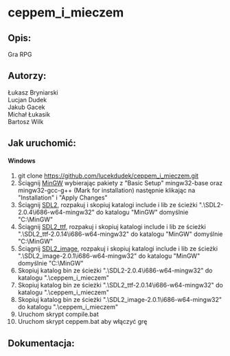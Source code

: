 # ceppem_i_mieczem

## Opis:
Gra RPG  

## Autorzy:
Łukasz Bryniarski  
Lucjan Dudek  
Jakub Gacek  
Michał Łukasik  
Bartosz Wilk  

## Jak uruchomić:
#### Windows
1. git clone https://github.com/lucekdudek/ceppem_i_mieczem.git  
2. Ściągnij [MinGW](https://sourceforge.net/projects/mingw/files/latest/download?source=files) wybierając pakiety z "Basic Setup" mingw32-base oraz mingw32-gcc-g++ (Mark for installation) następnie klikając na "Installation" i "Apply Changes"   
3. Ściągnij [SDL2](https://www.libsdl.org/release/SDL2-devel-2.0.4-mingw.tar.gz), rozpakuj i skopiuj katalogi include i lib ze ścieżki ".\SDL2-2.0.4\i686-w64-mingw32" do katalogu "MinGW" domyślnie "C:\MinGW\" 
4. Ściągnij [SDL2_ttf](https://www.libsdl.org/projects/SDL_ttf/release/SDL2_ttf-devel-2.0.14-mingw.tar.gz), rozpakuj i skopiuj katalogi include i lib ze ścieżki ".\SDL2_ttf-2.0.14\i686-w64-mingw32" do katalogu "MinGW" domyślnie "C:\MinGW\"    
5. Ściągnij [SDL2_image](https://www.libsdl.org/projects/SDL_image/release/SDL2_image-devel-2.0.1-mingw.tar.gz), rozpakuj i skopiuj katalogi include i lib ze ścieżki ".\SDL2_image-2.0.1\i686-w64-mingw32" do katalogu "MinGW" domyślnie "C:\MinGW\"  
6. Skopiuj katalog bin ze ścieżki ".\SDL2-2.0.4\i686-w64-mingw32" do katalogu ".\ceppem_i_mieczem"  
7. Skopiuj katalog bin ze ścieżki ".\SDL2_ttf-2.0.14\i686-w64-mingw32" do katalogu ".\ceppem_i_mieczem"  
8. Skopiuj katalog bin ze ścieżki ".\SDL2_image-2.0.1\i686-w64-mingw32" do katalogu ".\ceppem_i_mieczem"  
9. Uruchom skrypt compile.bat  
10. Uruchom skrypt ceppem.bat aby włączyć grę  

## Dokumentacja:
